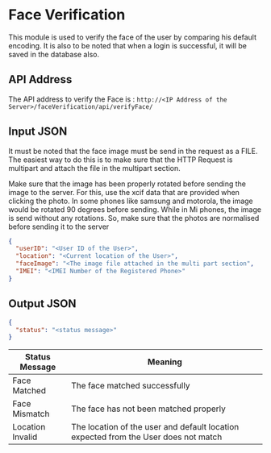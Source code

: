 # Face Verification

This module is used to verify the face of the user by comparing his default encoding.
It is also to be noted that when a login is successful, it will be saved in the database also.

## API Address

The API address to verify the Face is : `http://<IP Address of the Server>/faceVerification/api/verifyFace/`

## Input JSON

<tldr>
    <p>It must be noted that the face image must be send in the request as a FILE. The easiest way to do this 
is to make sure that the HTTP Request  is multipart and attach the file in the multipart section.</p>
</tldr>
<tip>Make sure that the image has been properly rotated before sending the image to the server. For this, use the xcif data that are provided when clicking the photo.
In some phones like samsung and motorola, the image would be rotated 90 degrees before sending. While in Mi phones, the image is send without any rotations.
So, make sure that the photos are normalised before sending it to the server</tip>

```JSON
{
  "userID": "<User ID of the User>",
  "location": "<Current location of the User>",
  "faceImage": "<The image file attached in the multi part section",
  "IMEI": "<IMEI Number of the Registered Phone>"
}
```

## Output JSON

```JSON
{
  "status": "<status message>"
}
```

| Status Message   | Meaning                                                                             |
|------------------|-------------------------------------------------------------------------------------|
| Face Matched     | The face matched successfully                                                       |
| Face Mismatch    | The face has not been matched properly                                              |
| Location Invalid | The location of the user and default location expected from the User does not match |